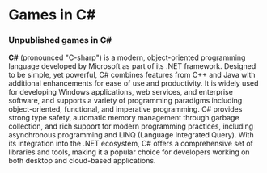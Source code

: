 # Games in C#
### Unpublished games in C#
**C#** (pronounced "C-sharp") is a modern, object-oriented programming language developed by Microsoft as part of its .NET framework. Designed to be simple, yet powerful, C# combines features from C++ and Java with additional enhancements for ease of use and productivity. It is widely used for developing Windows applications, web services, and enterprise software, and supports a variety of programming paradigms including object-oriented, functional, and imperative programming. C# provides strong type safety, automatic memory management through garbage collection, and rich support for modern programming practices, including asynchronous programming and LINQ (Language Integrated Query). With its integration into the .NET ecosystem, C# offers a comprehensive set of libraries and tools, making it a popular choice for developers working on both desktop and cloud-based applications.
